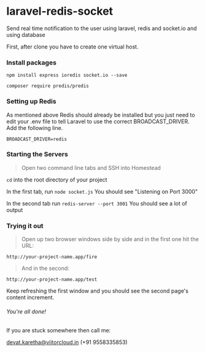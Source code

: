 # laravel-redis-socket
Send real time notification to the user using laravel, redis and socket.io and using database

First, after clone you have to create one virtual host.

<h3>Install packages</h3>

<code>npm install express ioredis socket.io --save</code>

<code>composer require predis/predis</code>
<h3>Setting up Redis</h3>

As mentioned above Redis should already be installed but you just need to edit your .env file to tell Laravel to use the correct BROADCAST_DRIVER. Add the following line.

    BROADCAST_DRIVER=redis
<h3>Starting the Servers</h3>

> Open two command line tabs and SSH into Homestead

<code>cd</code> into the root directory of your project

In the first tab, run <code>node socket.js</code>
You should see "Listening on Port 3000"

In the second tab run <code>redis-server --port 3001</code>
You should see a lot of output

<h3>Trying it out</h3>

> Open up two browser windows side by side and in the first one hit the URL:

    http://your-project-name.app/fire

> And in the second:

    http://your-project-name.app/test
    
Keep refreshing the first window and you should see the second page's content increment.

<h6>You're all done!</h6>

If you are stuck somewhere then call me:

devat.karetha@viitorcloud.in (+91 9558335853)

